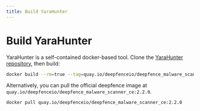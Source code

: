 ```yaml
---
title: Build YaraHunter
---
```


# Build YaraHunter

YaraHunter is a self-contained docker-based tool. Clone the [YaraHunter repository](https://github.com/deepfence/YaraHunter), then build:

```bash
docker build --rm=true --tag=quay.io/deepfenceio/deepfence_malware_scanner_ce:2.2.0 -f Dockerfile .
```

Alternatively, you can pull the official deepfence image at `quay.io/deepfenceio/deepfence_malware_scanner_ce:2.2.0`.

```bash
docker pull quay.io/deepfenceio/deepfence_malware_scanner_ce:2.2.0
```
